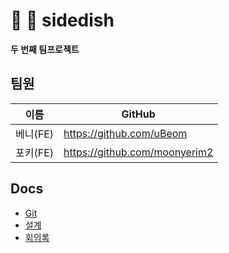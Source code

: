 # 🥘 🍲 sidedish

**두 번째 팀프로젝트**

## 팀원

| 이름     | GitHub                        |
| -------- | ----------------------------- |
| 베니(FE) | https://github.com/uBeom      |
| 포키(FE) | https://github.com/moonyerim2 |

## Docs

- [Git](https://github.com/uBeom/sidedish/wiki/GIT)
- [설계](https://github.com/uBeom/sidedish/wiki/%EC%84%A4%EA%B3%84)
- [회의록](https://github.com/uBeom/sidedish/wiki/%ED%9A%8C%EC%9D%98%EB%A1%9D)
